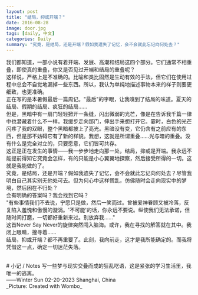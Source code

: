 ```yaml
---
layout: post
title: "结局，抑或开端？"
date: 2016-08-28
image: door.jpg
tags: [daily, 中文]
categories: Daily
summary: "究竟，是结局，还是开端？假如我遗失了记忆，会不会就此忘记向何处去？"
---
```

我们都知道，一部小说有着开端、发展、高潮和结局这四个部分。它们通常不相重叠，即使真的重叠，你又是否见过开端和结局的重叠呢？    
这样说，严格上是不准确的。比喻和类比固然是生动有效的手法，但它们在使用过程中总会不自觉地漏掉一些东西。所以，我认为单纯地描述事物本来的样子则要更细致，也更准确。    
正在写的是本暑假最后一篇周记。"最后"的字眼，让我嗅到了结局的味道。夏天的结局、假期的结局、疯狂的结局……    
但是，黑暗中有一扇门轻轻掀开一条缝，闪出微弱的光芒，像是在告诉我千篇一律中也潜藏着什么不一样。我缓步走向那门，伸出手来想打开它。霎时，白色的光芒闪疼了我的双眼，整个黑暗都披上了亮光。黑暗没有变，它仍含有之前应有的东西，但是那不妨碍它有了新的样貌。我想，这就是所谓重叠……光与暗的重叠。没有什么是完全对立的，只要愿意，它们皆可共存。    
这正是正在发生的事情——我一步步地走向那一处，结局，抑或是开端。我永远不能提前得知它究竟会怎样，有的只能是小心翼翼地探察，然后接受所得的一切。这就是我能做的了。    
究竟，是结局，还是开端？假如我遗失了记忆，会不会就此忘记向何处去？尽管我明白自己其实别无他处可去。但为何心中这样慌乱，仿佛随时会走向现实中的梦境，然后困在不归处？    
会有明确的答案吗？我会找到它吗？    
"有些事情我们不去说，宁愿只是做，然后一笑而过。曾被爱神眷顾又被冷落，反复陷入羞愧和傲慢的漩涡。'不可能'的话，你永远不要说。纵使我们无法承诺，但随时间打磨，一切都好重新来过。别放弃我……"    
这首Never Say Never的旋律突然闯入脑海。或许，我在寻找的解答就在其中。我闭上眼睛，搜寻着……    
结局，抑或开端？都不再重要了。此刻，我向前走，这才是我所能确定的。而我将凭借这一点，确定一切迷茫失落。    

<br/>
# 小记 / Notes
写一些梦与现实交叠而成的狂乱呓语，这是紧张的学习生活里，我唯一的逃离。        

<br/>
——Winter Sun    
02-20-2023    
Shanghai, China
<br/>
_Picture: Created with Wombo_